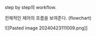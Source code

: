 step by step의 workflow.

전체적인 제어의 흐름을 보여준다. (flowchart)   

![[Pasted image 20240423111009.png]]   

